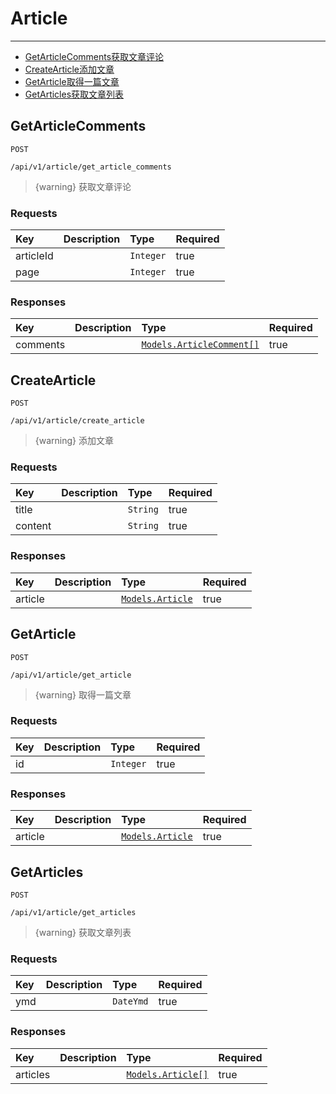 # Article

---

  - [GetArticleComments获取文章评论](#GetArticleComments)
  - [CreateArticle添加文章](#CreateArticle)
  - [GetArticle取得一篇文章](#GetArticle)
  - [GetArticles获取文章列表](#GetArticles)

<a name="GetArticleComments"></a>
## GetArticleComments

`POST`

`/api/v1/article/get_article_comments`


> {warning} 获取文章评论

### Requests
|Key|Description|Type|Required|
|:-|:-|:-|:-|
|articleId | |`Integer`|true|
|page | |`Integer`|true|

### Responses
|Key|Description|Type|Required|
|:-|:-|:-|:-|
|comments | |[`Models.ArticleComment[]`](/docs/{{version}}/generated/models#ArticleComment)|true|

<a name="CreateArticle"></a>
## CreateArticle

`POST`

`/api/v1/article/create_article`


> {warning} 添加文章

### Requests
|Key|Description|Type|Required|
|:-|:-|:-|:-|
|title | |`String`|true|
|content | |`String`|true|

### Responses
|Key|Description|Type|Required|
|:-|:-|:-|:-|
|article | |[`Models.Article`](/docs/{{version}}/generated/models#Article)|true|

<a name="GetArticle"></a>
## GetArticle

`POST`

`/api/v1/article/get_article`


> {warning} 取得一篇文章

### Requests
|Key|Description|Type|Required|
|:-|:-|:-|:-|
|id | |`Integer`|true|

### Responses
|Key|Description|Type|Required|
|:-|:-|:-|:-|
|article | |[`Models.Article`](/docs/{{version}}/generated/models#Article)|true|

<a name="GetArticles"></a>
## GetArticles

`POST`

`/api/v1/article/get_articles`


> {warning} 获取文章列表

### Requests
|Key|Description|Type|Required|
|:-|:-|:-|:-|
|ymd | |`DateYmd`|true|

### Responses
|Key|Description|Type|Required|
|:-|:-|:-|:-|
|articles | |[`Models.Article[]`](/docs/{{version}}/generated/models#Article)|true|


